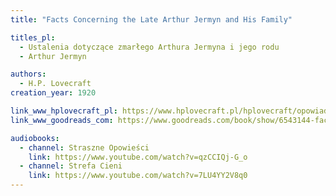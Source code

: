 ```yaml
---
title: "Facts Concerning the Late Arthur Jermyn and His Family"

titles_pl:
  - Ustalenia dotyczące zmarłego Arthura Jermyna i jego rodu
  - Arthur Jermyn

authors:
  - H.P. Lovecraft
creation_year: 1920

link_www_hplovecraft_pl: https://www.hplovecraft.pl/hplovecraft/opowiadania-nowele-powiesci/arthur-jermyn/
link_www_goodreads_com: https://www.goodreads.com/book/show/6543144-facts-concerning-the-late-arthur-jermyn-and-his-family

audiobooks:
  - channel: Straszne Opowieści
    link: https://www.youtube.com/watch?v=qzCCIQj-G_o
  - channel: Strefa Cieni
    link: https://www.youtube.com/watch?v=7LU4YY2V8q0
---
```


